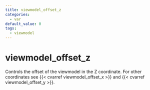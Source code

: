 ```yaml
---
title: viewmodel_offset_z
categories:
  - var
default_value: 0
tags:
  - viewmodel
---
```


# viewmodel_offset_z

Controls the offset of the viewmodel in the Z coordinate. For other coordinates see {{< cvarref viewmodel_offset_x >}} and {{< cvarref viewmodel_offset_y >}}.
